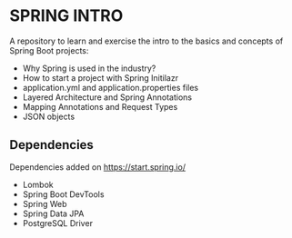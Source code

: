 # SPRING INTRO

A repository to learn and exercise the intro to the basics and concepts of Spring Boot projects:

* Why Spring is used in the industry?
* How to start a project with Spring Initilazr
* application.yml and application.properties files
* Layered Architecture and Spring Annotations
* Mapping Annotations and Request Types
* JSON objects

## Dependencies
Dependencies added on https://start.spring.io/
* Lombok
* Spring Boot DevTools
* Spring Web
* Spring Data JPA
* PostgreSQL Driver